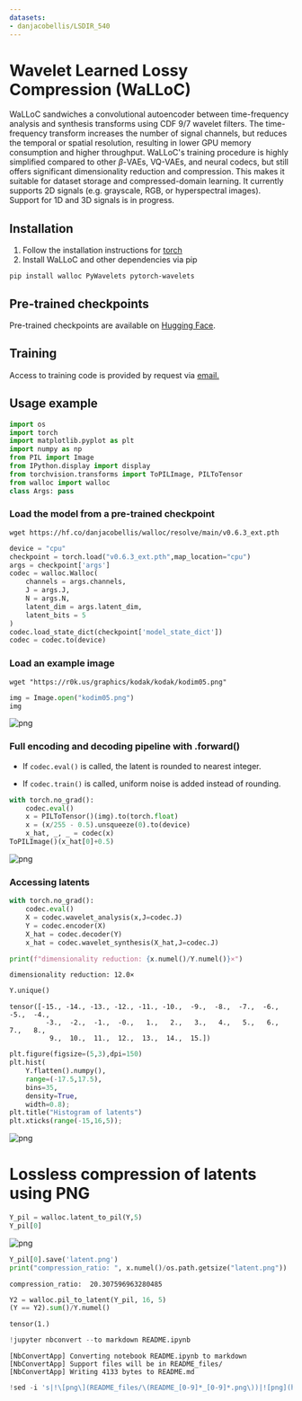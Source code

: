 ```yaml
---
datasets:
- danjacobellis/LSDIR_540
---
```

# Wavelet Learned Lossy Compression (WaLLoC)

WaLLoC sandwiches a convolutional autoencoder between time-frequency analysis and synthesis transforms using 
CDF 9/7 wavelet filters. The time-frequency transform increases the number of signal channels, but reduces the temporal or spatial resolution, resulting in lower GPU memory consumption and higher throughput. WaLLoC's training procedure is highly simplified compared to other $\beta$-VAEs, VQ-VAEs, and neural codecs, but still offers significant dimensionality reduction and compression. This makes it suitable for dataset storage and compressed-domain learning. It currently supports 2D signals (e.g. grayscale, RGB, or hyperspectral images). Support for 1D and 3D signals is in progress.

## Installation

1. Follow the installation instructions for [torch](https://pytorch.org/get-started/locally/)
2. Install WaLLoC and other dependencies via pip

```pip install walloc PyWavelets pytorch-wavelets```

## Pre-trained checkpoints

Pre-trained checkpoints are available on [Hugging Face](https://huggingface.co/danjacobellis/walloc).

## Training

Access to training code is provided by request via [email.](mailto:danjacobellis@utexas.edu)

## Usage example


```python
import os
import torch
import matplotlib.pyplot as plt
import numpy as np
from PIL import Image
from IPython.display import display
from torchvision.transforms import ToPILImage, PILToTensor
from walloc import walloc
class Args: pass
```

### Load the model from a pre-trained checkpoint

```wget https://hf.co/danjacobellis/walloc/resolve/main/v0.6.3_ext.pth```


```python
device = "cpu"
checkpoint = torch.load("v0.6.3_ext.pth",map_location="cpu")
args = checkpoint['args']
codec = walloc.Walloc(
    channels = args.channels,
    J = args.J,
    N = args.N,
    latent_dim = args.latent_dim,
    latent_bits = 5
)
codec.load_state_dict(checkpoint['model_state_dict'])
codec = codec.to(device)
```

### Load an example image

```wget "https://r0k.us/graphics/kodak/kodak/kodim05.png"```


```python
img = Image.open("kodim05.png")
img
```




    
![png](https://github.com/danjacobellis/walloc/raw/main/README_files/README_6_0.png)
    



### Full encoding and decoding pipeline with .forward()

* If `codec.eval()` is called, the latent is rounded to nearest integer.

* If `codec.train()` is called, uniform noise is added instead of rounding.


```python
with torch.no_grad():
    codec.eval()
    x = PILToTensor()(img).to(torch.float)
    x = (x/255 - 0.5).unsqueeze(0).to(device)
    x_hat, _, _ = codec(x)
ToPILImage()(x_hat[0]+0.5)
```




    
![png](https://github.com/danjacobellis/walloc/raw/main/README_files/README_8_0.png)
    



### Accessing latents


```python
with torch.no_grad():
    codec.eval()
    X = codec.wavelet_analysis(x,J=codec.J)
    Y = codec.encoder(X)
    X_hat = codec.decoder(Y)
    x_hat = codec.wavelet_synthesis(X_hat,J=codec.J)

print(f"dimensionality reduction: {x.numel()/Y.numel()}×")
```

    dimensionality reduction: 12.0×



```python
Y.unique()
```




    tensor([-15., -14., -13., -12., -11., -10.,  -9.,  -8.,  -7.,  -6.,  -5.,  -4.,
             -3.,  -2.,  -1.,  -0.,   1.,   2.,   3.,   4.,   5.,   6.,   7.,   8.,
              9.,  10.,  11.,  12.,  13.,  14.,  15.])




```python
plt.figure(figsize=(5,3),dpi=150)
plt.hist(
    Y.flatten().numpy(),
    range=(-17.5,17.5),
    bins=35,
    density=True,
    width=0.8);
plt.title("Histogram of latents")
plt.xticks(range(-15,16,5));
```


    
![png](https://github.com/danjacobellis/walloc/raw/main/README_files/README_12_0.png)
    


# Lossless compression of latents using PNG


```python
Y_pil = walloc.latent_to_pil(Y,5)
Y_pil[0]
```




    
![png](https://github.com/danjacobellis/walloc/raw/main/README_files/README_14_0.png)
    




```python
Y_pil[0].save('latent.png')
print("compression_ratio: ", x.numel()/os.path.getsize("latent.png"))
```

    compression_ratio:  20.307596963280485



```python
Y2 = walloc.pil_to_latent(Y_pil, 16, 5)
(Y == Y2).sum()/Y.numel()
```




    tensor(1.)




```python
!jupyter nbconvert --to markdown README.ipynb
```

    [NbConvertApp] Converting notebook README.ipynb to markdown
    [NbConvertApp] Support files will be in README_files/
    [NbConvertApp] Writing 4133 bytes to README.md



```python
!sed -i 's|!\[png\](README_files/\(README_[0-9]*_[0-9]*.png\))|![png](https://github.com/danjacobellis/walloc/raw/main/README_files/\1)|g' README.md
```
